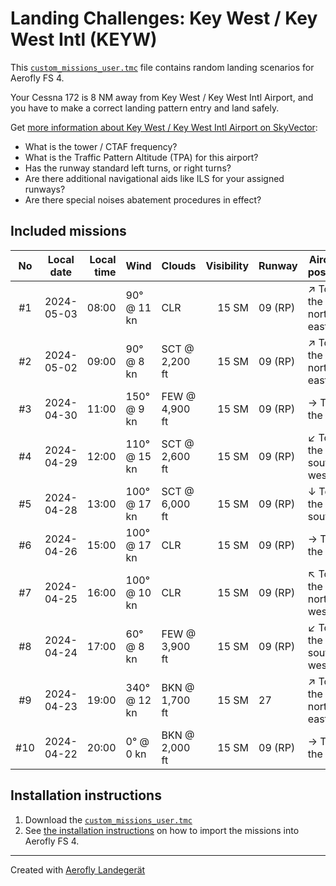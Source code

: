 # Landing Challenges: Key West / Key West Intl (KEYW)

This [`custom_missions_user.tmc`](./custom_missions_user.tmc) file contains random landing scenarios for Aerofly FS 4.

Your Cessna 172 is 8 NM away from Key West / Key West Intl Airport, and you have to make a correct landing pattern entry and land safely.

Get [more information about Key West / Key West Intl Airport on SkyVector](https://skyvector.com/airport/KEYW):

- What is the tower / CTAF frequency?
- What is the Traffic Pattern Altitude (TPA) for this airport?
- Has the runway standard left turns, or right turns?
- Are there additional navigational aids like ILS for your assigned runways?
- Are there special noises abatement procedures in effect?

## Included missions

| No  | Local date | Local time | Wind         | Clouds          | Visibility | Runway  | Aircraft position   |
| :-: | ---------- | ---------: | ------------ | --------------- | ---------: | ------- | ------------------- |
| #1  | 2024-05-03 |      08:00 |  90° @ 11 kn | CLR             |      15 SM | 09 (RP) | ↗ To the north-east |
| #2  | 2024-05-02 |      09:00 |  90° @  8 kn | SCT @  2,200 ft |      15 SM | 09 (RP) | ↗ To the north-east |
| #3  | 2024-04-30 |      11:00 | 150° @  9 kn | FEW @  4,900 ft |      15 SM | 09 (RP) | → To the east       |
| #4  | 2024-04-29 |      12:00 | 110° @ 15 kn | SCT @  2,600 ft |      15 SM | 09 (RP) | ↙ To the south-west |
| #5  | 2024-04-28 |      13:00 | 100° @ 17 kn | SCT @  6,000 ft |      15 SM | 09 (RP) | ↓ To the south      |
| #6  | 2024-04-26 |      15:00 | 100° @ 17 kn | CLR             |      15 SM | 09 (RP) | → To the east       |
| #7  | 2024-04-25 |      16:00 | 100° @ 10 kn | CLR             |      15 SM | 09 (RP) | ↖ To the north-west |
| #8  | 2024-04-24 |      17:00 |  60° @  8 kn | FEW @  3,900 ft |      15 SM | 09 (RP) | ↙ To the south-west |
| #9  | 2024-04-23 |      19:00 | 340° @ 12 kn | BKN @  1,700 ft |      15 SM | 27      | ↗ To the north-east |
| #10 | 2024-04-22 |      20:00 |   0° @  0 kn | BKN @  2,000 ft |      15 SM | 09 (RP) | → To the east       |
## Installation instructions

1. Download the [`custom_missions_user.tmc`](./custom_missions_user.tmc)
2. See [the installation instructions](https://fboes.github.io/aerofly-missions/docs/generic-installation.html) on how to import the missions into Aerofly FS 4.


---

Created with [Aerofly Landegerät](https://github.com/fboes/aerofly-patterns)